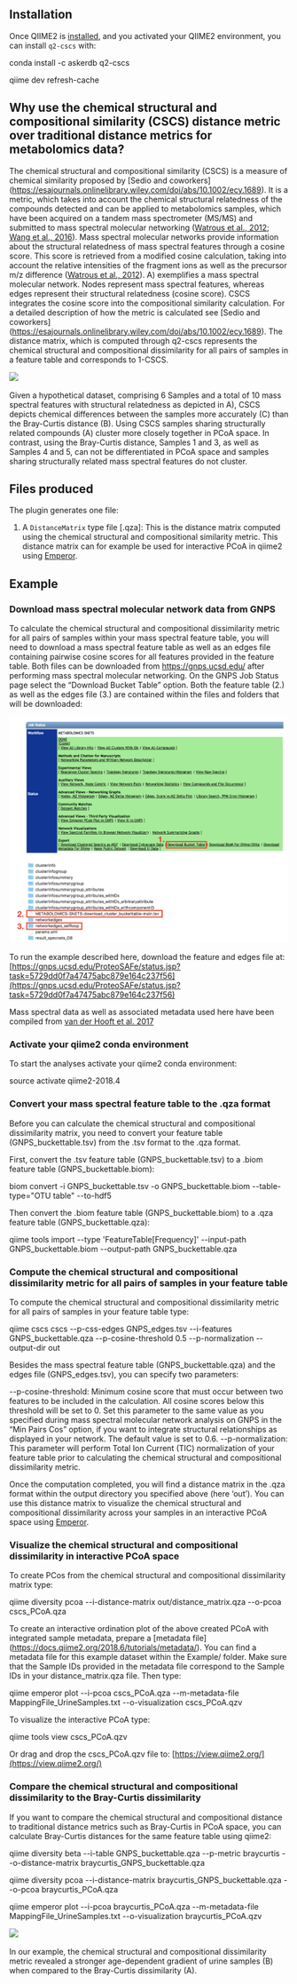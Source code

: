 ## Installation

Once QIIME2 is [installed](https://docs.qiime2.org/2018.2/install/), and you activated your QIIME2 environment, you can install `q2-cscs` with:

conda install -c askerdb q2-cscs

qiime dev refresh-cache

## Why use the chemical structural and compositional similarity (CSCS) distance metric over traditional distance metrics for metabolomics data?


The chemical structural and compositional similarity (CSCS) is a measure of chemical similarity proposed by [Sedio and coworkers] (https://esajournals.onlinelibrary.wiley.com/doi/abs/10.1002/ecy.1689). It is a metric, which takes into account the chemical structural relatedness of the compounds detected and can be applied to metabolomics samples, which have been acquired on a tandem mass spectrometer (MS/MS) and submitted to mass spectral molecular networking ([Watrous et al., 2012](http://www.pnas.org/content/109/26/E1743.long); [Wang et al., 2016](https://www.nature.com/articles/nbt.3597)). Mass spectral molecular networks provide information about the structural relatedness of mass spectral features through a cosine score. This score is retrieved from a modified cosine calculation, taking into account the relative intensities of the fragment ions as well as the precursor m/z difference ([Watrous et al., 2012](http://www.pnas.org/content/109/26/E1743.long)). A) exemplifies a mass spectral molecular network. Nodes represent mass spectral features, whereas edges represent their structural relatedness (cosine score). CSCS integrates the cosine score into the compositional similarity calculation. For a detailed description of how the metric is calculated see [Sedio and coworkers] (https://esajournals.onlinelibrary.wiley.com/doi/abs/10.1002/ecy.1689). The distance matrix, which is computed through q2-cscs represents the chemical structural and compositional dissimilarity for all pairs of samples in a feature table and corresponds to 1-CSCS. 

<img src="Example/PCoAs_UnitTest.jpeg">

Given a hypothetical dataset, comprising 6 Samples and a total of 10 mass spectral features with structural relatedness as depicted in A), CSCS depicts chemical differences between the samples more accurately (C) than the Bray-Curtis distance (B). Using CSCS samples sharing structurally related compounds (A) cluster more closely together in PCoA space. In contrast, using the Bray-Curtis distance, Samples 1 and 3, as well as Samples 4 and 5, can not be differentiated in PCoA space and samples sharing structurally related mass spectral features do not cluster.

## Files produced

The plugin generates one file:
  1. A `DistanceMatrix` type file [.qza]: This is the distance matrix computed using the chemical structural and compositional similarity metric. This distance matrix can for example be used for interactive PCoA in qiime2 using [Emperor](https://academic.oup.com/gigascience/article-lookup/doi/10.1186/2047-217X-2-16).

## Example

### Download mass spectral molecular network data from GNPS

To calculate the chemical structural and compositional dissimilarity metric for all pairs of samples within your mass spectral feature table, you will need to download a mass spectral feature table as well as an edges file containing pairwise cosine scores for all features provided in the feature table. Both files can be downloaded from https://gnps.ucsd.edu/ after performing mass spectral molecular networking. On the GNPS Job Status page select the “Download Bucket Table” option. Both the feature table (2.) as well as the edges file (3.) are contained within the files and folders that will be downloaded:

<img src="Example/GNPS_Download.png">

To run the example described here, download the feature and edges file at: [https://gnps.ucsd.edu/ProteoSAFe/status.jsp?task=5729dd0f7a47475abc879e164c237f56](https://gnps.ucsd.edu/ProteoSAFe/status.jsp?task=5729dd0f7a47475abc879e164c237f56)  

Mass spectral data as well as associated metadata used here have been compiled from [van der Hooft et al. 2017](https://pubs.acs.org/doi/abs/10.1021/acs.analchem.7b01391)

### Activate your qiime2 conda environment

To start the analyses activate your qiime2 conda environment: 

source activate qiime2-2018.4

### Convert your mass spectral feature table to the .qza format

Before you can calculate the chemical structural and compositional dissimilarity matrix, you need to convert your feature table (GNPS_buckettable.tsv) from the .tsv format to the .qza format.

First, convert the .tsv feature table (GNPS_buckettable.tsv) to a .biom feature table (GNPS_buckettable.biom):

biom convert -i GNPS_buckettable.tsv -o GNPS_buckettable.biom --table-type="OTU table" --to-hdf5

Then convert the .biom feature table (GNPS_buckettable.biom) to a .qza feature table (GNPS_buckettable.qza):

qiime tools import --type 'FeatureTable[Frequency]' --input-path GNPS_buckettable.biom --output-path GNPS_buckettable.qza

### Compute the chemical structural and compositional dissimilarity metric for all pairs of samples in your feature table

To compute the chemical structural and compositional dissimilarity metric for all pairs of samples in your feature table type:

qiime cscs cscs --p-css-edges GNPS_edges.tsv --i-features GNPS_buckettable.qza --p-cosine-threshold 0.5 --p-normalization --output-dir out

Besides the mass spectral feature table (GNPS_buckettable.qza) and the edges file (GNPS_edges.tsv), you can specify two parameters:

--p-cosine-threshold: Minimum cosine score that must occur between two features to be included in the calculation. All cosine scores below this threshold will be set to 0. Set this parameter to the same value as you specified during mass spectral molecular network analysis on GNPS in the “Min Pairs Cos” option, if you want to integrate structural relationships as displayed in your network. The default value is set to 0.6.
--p-normalization: This parameter will perform Total Ion Current (TIC) normalization of your feature table prior to calculating the chemical structural and compositional dissimilarity metric.

Once the computation completed, you will find a distance matrix in the .qza format within the output directory you specified above (here ‘out’). You can use this distance matrix to visualize the chemical structural and compositional dissimilarity across your samples in an interactive PCoA space using [Emperor](https://academic.oup.com/gigascience/article-lookup/doi/10.1186/2047-217X-2-16).

### Visualize the chemical structural and compositional dissimilarity in interactive PCoA space 

To create PCos from the chemical structural and compositional dissimilarity matrix type:

qiime diversity pcoa --i-distance-matrix out/distance_matrix.qza --o-pcoa cscs_PCoA.qza

To create an interactive ordination plot of the above created PCoA with integrated sample metadata, prepare a [metadata file] (https://docs.qiime2.org/2018.6/tutorials/metadata/). You can find a metadata file for this example dataset within the Example/ folder. Make sure that the Sample IDs provided in the metadata file correspond to the Sample IDs in your distance_matrix.qza file. Then type:

qiime emperor plot --i-pcoa cscs_PCoA.qza --m-metadata-file MappingFile_UrineSamples.txt --o-visualization cscs_PCoA.qzv

To visualize the interactive PCoA type:

qiime tools view cscs_PCoA.qzv

Or drag and drop the cscs_PCoA.qzv file to:
[https://view.qiime2.org/](https://view.qiime2.org/)

### Compare the chemical structural and compositional dissimilarity to the Bray-Curtis dissimilarity

If you want to compare the chemical structural and compositional distance to traditional distance metrics such as Bray-Curtis in PCoA space, you can calculate Bray-Curtis distances for the same feature table using qiime2:

qiime diversity beta --i-table GNPS_buckettable.qza  --p-metric braycurtis --o-distance-matrix braycurtis_GNPS_buckettable.qza

qiime diversity pcoa --i-distance-matrix braycurtis_GNPS_buckettable.qza --o-pcoa braycurtis_PCoA.qza

qiime emperor plot --i-pcoa braycurtis_PCoA.qza --m-metadata-file MappingFile_UrineSamples.txt --o-visualization braycurtis_PCoA.qzv

<img src="Example/PCoAs_Urine.jpeg">

In our example, the chemical structural and compositional dissimilarity metric revealed a stronger age-dependent gradient of urine samples (B) when compared to the Bray-Curtis dissimilarity (A).



